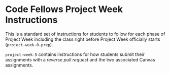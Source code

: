 # Code Fellows Project Week Instructions
This is a standard set of instructions for students to follow for each phase of Project Week including the class right before Project Week officially starts (`project-week-0-prep`).

`project-week-5` contains instructions for how students submit their assignments with a _reverse pull request_ and the two associated Canvas assignments.
